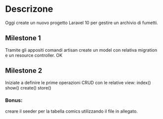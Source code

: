 
# Descrizone
Oggi create un nuovo progetto Laravel 10 per gestire un archivio di fumetti. 

## Milestone 1
Tramite gli appositi comandi artisan create un model con relativa migration e un resource controller. OK

## Milestone 2
Iniziate a definire le prime operazioni CRUD con le relative view:
index()
show()
create()
store()

### Bonus:
creare il seeder per la tabella comics utilizzando il file in allegato.